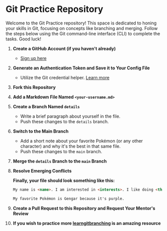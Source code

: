 # Git Practice Repository

Welcome to the Git Practice repository! This space is dedicated to honing your skills in Git, focusing on concepts like branching and merging. Follow the steps below using the Git command-line interface (CLI) to complete the tasks. Good luck!

1. **Create a GitHub Account (if you haven't already)**
   - [Sign up here](https://github.com/signup)

2. **Generate an Authentication Token and Save it to Your Config File**
   - Utilize the Git credential helper. [Learn more](https://git-scm.com/docs/gitcredentials/2.39.0)

3. **Fork this Repository**

4. **Add a Markdown File Named `<your-username.md>`**

5. **Create a Branch Named `details`**
   - Write a brief paragraph about yourself in the file.
   - Push these changes to the `details` branch.

6. **Switch to the Main Branch**
   - Add a short note about your favorite Pokémon (or any other character) and why it's the best in that same file.
   - Push these changes to the `main` branch.

7. **Merge the `details` Branch to the `main` Branch**

8. **Resolve Emerging Conflicts**

   **Finally, your file should look something like this:**
   ```markdown
   My name is <name>. I am interested in <interests>. I like doing <things>.

   My favorite Pokémon is Gengar because it's purple.

9. **Create a Pull Request to this Repository and Request Your Mentor's Review**

10. **If you wish to practice more [learngitbranching](https://learngitbranching.js.org/) is an amazing resource**
